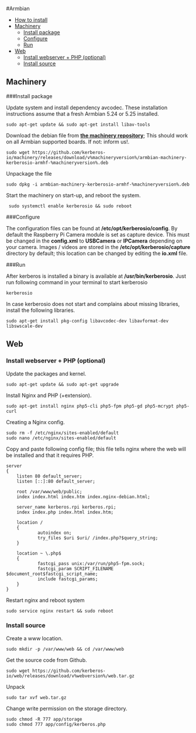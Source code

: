 #Armbian

* [How to install](#how-to-install)
* [Machinery](#machinery)
    * [Install package](#machinery-install-package)
    * [Configure](#machinery-configure)
    * [Run](#machinery-run)
* [Web](#web)
    * [Install webserver + PHP (optional)](#web-installation-webserver)
    * [Install source](#web-installation-source)


<a name="machinery"></a>
## Machinery

<a name="machinery-install-package"></a>
###Install package 

Update system and install dependency avcodec. These installation instructions assume that a fresh Armbian 5.24 or 5.25 installed.

    sudo apt-get update && sudo apt-get install libav-tools

Download the debian file from [**the machinery repository**](https://github.com/kerberos-io/machinery/releases/v%machineryversion%/); This should work on all Armbian supported boards. If not: inform us!.

    sudo wget https://github.com/kerberos-io/machinery/releases/download/v%machineryversion%/armbian-machinery-kerberosio-armhf-%machineryversion%.deb

Unpackage the file 

    sudo dpkg -i armbian-machinery-kerberosio-armhf-%machineryversion%.deb     

Start the machinery on start-up, and reboot the system.

     sudo systemctl enable kerberosio && sudo reboot
     
<a name="machinery-configure"></a>
###Configure

The configuration files can be found at **/etc/opt/kerberosio/config**. By default the Raspberry Pi Camera module is set as capture device. This must be changed in the **config.xml** to **USBCamera** or **IPCamera** depending on your camera. Images / videos are stored in the **/etc/opt/kerberosio/capture** directory by default; this location can be changed by editing the **io.xml** file.

<a name="machinery-run"></a>
###Run

After kerberos is installed a binary is available at **/usr/bin/kerberosio**. Just run following command in your terminal to start kerberosio

    kerberosio

In case kerberosio does not start and complains about missing libraries, install the following libraries.

    sudo apt-get install pkg-config libavcodec-dev libavformat-dev libswscale-dev

<a name="web"></a>
## Web

<a name="web-installation-webserver"></a>
### Install webserver + PHP (optional)
    
Update the packages and kernel.

    sudo apt-get update && sudo apt-get upgrade

Install Nginx and PHP (+extension).

    sudo apt-get install nginx php5-cli php5-fpm php5-gd php5-mcrypt php5-curl

Creating a Nginx config.

    sudo rm -f /etc/nginx/sites-enabled/default
    sudo nano /etc/nginx/sites-enabled/default 
    
Copy and paste following config file; this file tells nginx where the web will be installed and that it requires PHP.

    server
    {
        listen 80 default_server;
        listen [::]:80 default_server;

        root /var/www/web/public;
        index index.html index.htm index.nginx-debian.html;

        server_name kerberos.rpi kerberos.rpi;
        index index.php index.html index.htm;

        location /
        {
                autoindex on;
                try_files $uri $uri/ /index.php?$query_string;
        }

        location ~ \.php$
        {
                fastcgi_pass unix:/var/run/php5-fpm.sock;
                fastcgi_param SCRIPT_FILENAME $document_root$fastcgi_script_name;
                include fastcgi_params;
        }
    }
    
Restart nginx and reboot system

    sudo service nginx restart && sudo reboot

<a name="web-installation-source"></a>
### Install source

Create a www location.
    
    sudo mkdir -p /var/www/web && cd /var/www/web

Get the source code from Github.

    sudo wget https://github.com/kerberos-io/web/releases/download/v%webversion%/web.tar.gz

Unpack

    sudo tar xvf web.tar.gz

Change write permission on the storage directory.

    sudo chmod -R 777 app/storage
    sudo chmod 777 app/config/kerberos.php